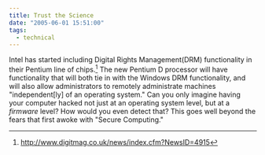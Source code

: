 ```yaml
---
title: Trust the Science
date: "2005-06-01 15:51:00"
tags:
  - technical
---
```

Intel has started including Digital Rights Management(DRM)
functionality in their Pentium line of chips.[^1] The new Pentium D
processor will have functionality that will both tie in with the
Windows DRM functionality, and will also allow administrators to
remotely administrate machines "independent[ly] of an operating
system."  Can you only imagine having your computer hacked not just
at an operating system level, but at a *firmware* level?
How would you even detect that?  This goes well beyond the fears
that first awoke with "Secure Computing."

[^1]: http://www.digitmag.co.uk/news/index.cfm?NewsID=4915

